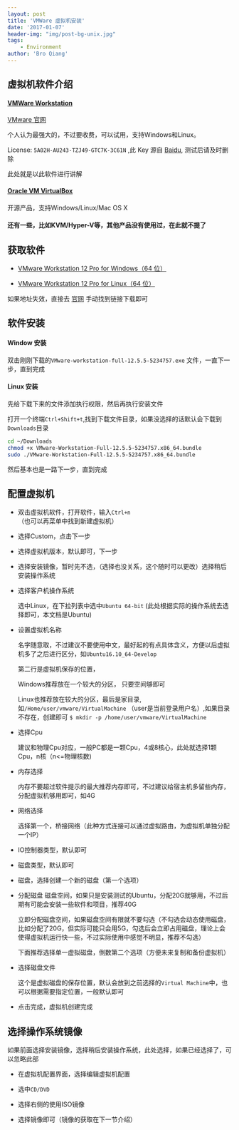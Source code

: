 ```yaml
---
layout: post
title: 'VMWare 虚拟机安装'
date: '2017-01-07'
header-img: "img/post-bg-unix.jpg"
tags:
    - Environment
author: 'Bro Qiang'
---
```


## 虚拟机软件介绍

#### [ VMWare Workstation](http://www.vmware.com/cn/products/workstation/workstation-evaluation.html)

[VMware 官网](http://www.vmware.com/cn.html)

个人认为最强大的，不过要收费，可以试用，支持Windows和Linux。

License: `5A02H-AU243-TZJ49-GTC7K-3C61N` ,此 Key 源自 [Baidu](https://zhidao.baidu.com/question/1240914582586009779.html), 测试后请及时删除

此处就是以此软件进行讲解

#### [Oracle VM VirtualBox](https://www.virtualbox.org/) 

开源产品，支持Windows/Linux/Mac OS X

#### 还有一些，比如KVM/Hyper-V等，其他产品没有使用过，在此就不提了

## 获取软件

- [VMware Workstation 12 Pro for Windows（64 位）](https://download3.vmware.com/software/wkst/file/VMware-workstation-full-12.5.5-5234757.exe)

- [VMware Workstation 12 Pro for Linux（64 位）](https://download3.vmware.com/software/wkst/file/VMware-Workstation-Full-12.5.5-5234757.x86_64.bundle)

如果地址失效，直接去 [官网](http://www.vmware.com/cn.html) 手动找到链接下载即可

## 软件安装

#### Window 安装

双击刚刚下载的`VMware-workstation-full-12.5.5-5234757.exe` 文件，一直下一步，直到完成

#### Linux 安装

先给下载下来的文件添加执行权限，然后再执行安装文件

打开一个终端`Ctrl+Shift+t`,找到下载文件目录，如果没选择的话默认会下载到`Downloads`目录

```bash
cd ~/Downloads
chmod +x VMware-Workstation-Full-12.5.5-5234757.x86_64.bundle
sudo ./VMware-Workstation-Full-12.5.5-5234757.x86_64.bundle
```

然后基本也是一路下一步，直到完成

## 配置虚拟机

- 双击虚拟机软件，打开软件，输入`Ctrl+n` （也可以再菜单中找到新建虚拟机）

- 选择Custom，点击下一步

- 选择虚拟机版本，默认即可，下一步

- 选择安装镜像，暂时先不选，（选择也没关系，这个随时可以更改）选择稍后安装操作系统

- 选择客户机操作系统

    选中Linux，在下拉列表中选中`Ubuntu 64-bit` (此处根据实际的操作系统去选择即可，本文档是Ubuntu)

- 设置虚拟机名称

    名字随意取，不过建议不要使用中文，最好起的有点具体含义，方便以后虚拟机多了之后进行区分，如`Ubuntu16.10_64-Develop`

    第二行是虚拟机保存的位置，

    Windows推荐放在一个较大的分区， 只要空间够即可

    Linux也推荐放在较大的分区，最后是家目录,如`/Home/user/vmware/VirtualMachine` （user是当前登录用户名）,如果目录不存在，创建即可 `$ mkdir -p /home/user/vmware/VirtualMachine`

- 选择Cpu

    建议和物理Cpu对应，一般PC都是一颗Cpu，4或8核心，此处就选择1颗Cpu，n核（n<=物理核数)

- 内存选择

    内存不要超过软件提示的最大推荐内存即可，不过建议给宿主机多留些内存，分配虚拟机够用即可，如4G

- 网络选择

    选择第一个，桥接网络（此种方式连接可以通过虚拟路由，为虚拟机单独分配一个IP）

- IO控制器类型，默认即可

- 磁盘类型，默认即可

- 磁盘，选择创建一个新的磁盘（第一个选项）

- 分配磁盘
    磁盘空间，如果只是安装测试的Ubuntu，分配20G就够用，不过后期有可能会安装一些软件和项目，推荐40G

    立即分配磁盘空间，如果磁盘空间有限就不要勾选（不勾选会动态使用磁盘，比如分配了20G，但实际可能只会用5G，勾选后会立即占用磁盘，理论上会使得虚拟机运行快一些，不过实际使用中感觉不明显，推荐不勾选）

    下面推荐选择单一虚拟磁盘，倒数第二个选项（方便未来复制和备份虚拟机）

- 选择磁盘文件

    这个是虚拟磁盘的保存位置，默认会放到之前选择的`Virtual Machine`中，也可以根据需要指定位置，一般默认即可

- 点击完成，虚拟机创建完成

## 选择操作系统镜像

如果前面选择安装镜像，选择稍后安装操作系统，此处选择，如果已经选择了，可以忽略此部

- 在虚拟机配置界面，选择编辑虚拟机配置

- 选中`CD/DVD`

- 选择右侧的使用ISO镜像

- 选择镜像即可（镜像的获取在下一节介绍）
